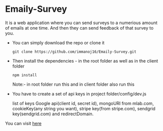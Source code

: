 # Emaily-Survey

It is a web application where you can send surveys to a numerious amount of emails at one time. And then they can send feedback of that survey to you.

  * You can simply download the repo or clone it
    
    `git clone https://github.com/immanoj16/Emaily-Survey.git`
  * Then install the dependencies - in the root folder as well as in the client folder
    
    `npm install`
    
    Note:- in root folder run this and in client folder also run this
    
  * You have to create a set of api keys in project folder/config/dev.js
     
     list of keys Google api(client id, secret id), mongoURI from mlab.com, cookieKey(any string you want), stripe key(from stripe.com), sendgrid key(sendgrid.com) and redirectDomain.


You can visit [here](https://blooming-crag-83084.herokuapp.com/)
